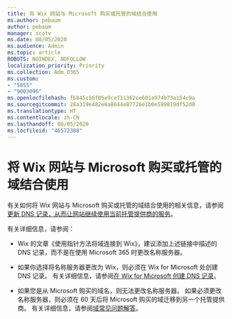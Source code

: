 ```yaml
---
title: 将 Wix 网站与 Microsoft 购买或托管的域结合使用
ms.author: pebaum
author: pebaum
manager: scotv
ms.date: 08/05/2020
ms.audience: Admin
ms.topic: article
ROBOTS: NOINDEX, NOFOLLOW
localization_priority: Priority
ms.collection: Adm_O365
ms.custom:
- "5855"
- "9003096"
ms.openlocfilehash: f6845c56f05e9cef11362ce601a974b73a154c9a
ms.sourcegitcommit: 28a319e482e6a8644e87726e1b0e599819df52d0
ms.translationtype: HT
ms.contentlocale: zh-CN
ms.lasthandoff: 08/05/2020
ms.locfileid: "46572388"
---
```

# <a name="using-a-wix-website-with-microsoft-purchased-or-managed-domains"></a>将 Wix 网站与 Microsoft 购买或托管的域结合使用

有关如何将 Wix 网站与 Microsoft 购买或托管的域结合使用的相关信息，请参阅[更新 DNS 记录，从而让网站继续使用当前托管提供商的服务](https://docs.microsoft.com/microsoft-365/admin/dns/update-dns-records-to-retain-current-hosting-provider)。

有关详细信息，请参阅： 

- Wix 的文章《使用指针方法将域连接到 Wix》，建议添加上述链接中描述的 DNS 记录，而不是在使用 Microsoft 365 时更改名称服务器。

- 如果你选择将名称服务器更改为 Wix，则必须在 Wix for Microsoft 处创建 DNS 记录。 有关详细信息，请参阅[在 Wix for Microsoft 创建 DNS 记录](https://docs.microsoft.com/microsoft-365/admin/dns/create-dns-records-at-wix)。

- 如果您是从 Microsoft 购买的域名，则无法更改名称服务器。 如果必须更改名称服务器，则必须在 60 天后将 Microsoft 购买的域迁移到另一个托管提供商。 有关详细信息，请参阅[域常见问题解答](https://docs.microsoft.com/microsoft-365/admin/setup/domains-faq#can-i-transfer-a-domain-i-purchased-from-microsoft-to-another-provider)。